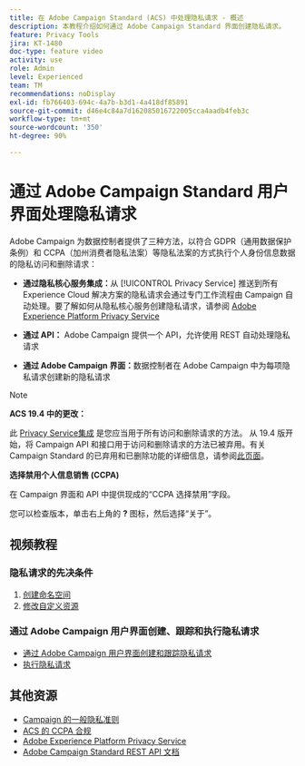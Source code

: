 ```yaml
---
title: 在 Adobe Campaign Standard (ACS) 中处理隐私请求 - 概述
description: 本教程介绍如何通过 Adobe Campaign Standard 界面创建隐私请求。
feature: Privacy Tools
jira: KT-1480
doc-type: feature video
activity: use
role: Admin
level: Experienced
team: TM
recommendations: noDisplay
exl-id: fb766403-694c-4a7b-b3d1-4a418df85891
source-git-commit: d46e4c84a7d162085016722005cca4aadb4feb3c
workflow-type: tm+mt
source-wordcount: '350'
ht-degree: 90%

---
```


# 通过 Adobe Campaign Standard 用户界面处理隐私请求

Adobe Campaign 为数据控制者提供了三种方法，以符合 GDPR（通用数据保护条例）和 CCPA（加州消费者隐私法案）等隐私法案的方式执行个人身份信息数据的隐私访问和删除请求：

* **通过隐私核心服务集成：**&#x200B;从 [!UICONTROL Privacy Service] 推送到所有 Experience Cloud 解决方案的隐私请求会通过专门工作流程由 Campaign 自动处理。要了解如何从隐私核心服务创建隐私请求，请参阅 [Adobe Experience Platform Privacy Service](https://developer.adobe.com/apis/experienceplatform/gdpr.html)

* **通过 API：** Adobe Campaign 提供一个 API，允许使用 REST 自动处理隐私请求

* **通过 Adobe Campaign 界面：**&#x200B;数据控制者在 Adobe Campaign 中为每项隐私请求创建新的隐私请求

>[!NOTE]
>
> **ACS 19.4 中的更改：**
> 
> 此 [Privacy Service集成](https://developer.adobe.com/apis/experienceplatform/gdpr.html) 是您应当用于所有访问和删除请求的方法。 从 19.4 版开始，将 Campaign API 和接口用于访问和删除请求的方法已被弃用。有关 Campaign Standard 的已弃用和已删除功能的详细信息，请参阅[此页面](https://experienceleague.adobe.com/docs/campaign-standard/using/release-notes/deprecated-features.html?lang=zh-Hans)。
>
>**选择禁用个人信息销售 (CCPA)**
>
> 在 Campaign 界面和 API 中提供现成的“CCPA 选择禁用”字段。
>
> 您可以检查版本，单击右上角的 **?** 图标，然后选择“关于”。

## 视频教程

### 隐私请求的先决条件

1. [创建命名空间](/help/privacy/namespaces-for-privacy-requests.md)
1. [修改自定义资源](/help/privacy/custom-resources-for-privacy-requests.md)

### 通过 Adobe Campaign 用户界面创建、跟踪和执行隐私请求

* [通过 Adobe Campaign 用户界面创建和跟踪隐私请求](/help/privacy/create-and-track-privacy-requests.md)
* [执行隐私请求](/help/privacy/execute-privacy-requests.md)

## 其他资源

* [Campaign 的一般隐私准则](https://experienceleague.adobe.com/docs/campaign-classic/using/getting-started/privacy/privacy-management.html?lang=zh-Hans#getting-started)
* [ACS 的 CCPA 合规](https://experienceleague.adobe.com/docs/campaign-standard/using/getting-started/privacy/privacy-requests.html?lang=zh-Hans#privacy-requests)
* [Adobe Experience Platform Privacy Service](https://developer.adobe.com/apis/experienceplatform/gdpr.html)
* [Adobe Campaign Standard REST API 文档](https://final-docs.campaign.adobe.com/doc/standard/en/api/ACS_API.html#privacy-management)
